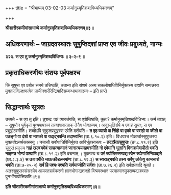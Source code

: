 +++
title = "श्रीभाष्यम् 03-02-03 कर्मानुस्मृतिशब्दविध्यधिकरणम्"

+++


**श्रीशारीरकमीमांसाभाष्ये कर्मानुस्मृतिशब्दविध्यधिकरणम्॥३॥**

## अधिकरणार्थः – जाग्रदवस्थातः सुषुप्तिदशां प्राप्त एव जीवः प्रबुध्यते, नान्यः

**३२३. स एव तु कर्मानुस्मृतिशब्दविधिभ्यः ॥ ३–२–९ ॥**

## प्रकृताधिकरणीयः संशयः पूर्वपक्षश्च

किं सुषुप्त एव प्रबोध समये उत्तिष्ठति, उतान्य इति संशये अस्य सकलोपाधिविनिर्मुक्तस्य ब्रह्मणि सम्पन्नस्य मुक्तादविलक्षणत्वेन प्राचीनशरीरेन्द्रियादिसम्बन्धाभावादन्यः – इति प्राप्ते

## सिद्धान्तार्थः सूत्रतः

उच्यते – स एव तु इति। तुशब्दः पक्षं व्यावर्तयति; स एवोत्तिष्ठति; कुतः? कर्मानुस्मृतिशब्दविधिभ्यः। कर्म तावत् – सुषुप्तेन पूर्वकृतं पुण्यपापरूपं तत्त्वज्ञानात्प्राक् तेनैव भोक्तव्यम्। अनुस्मृतिरपि य एवाहं सुप्तः, स एव प्रबुद्धोऽस्मीति। शब्दोऽपि सुषुप्तप्रबुद्धस्स एवेति दर्शयति – **त इह व्याघ्रो वा सिंहो वा वृको वा वराहो वा कीटो वा पतङ्गो वा दंशो वा मशको वा यद्यद्भवन्ति तदाभवन्ति** (छा.६.१०.२) इति। विधयश्च मोक्षार्थास्सुषुप्तस्य मुक्तत्वेऽनर्थकास्स्युः। नचासौ सर्वोपाधिविनिर्मुक्त आविर्भूतस्वरूपः – **तद्यत्रैतत्सुषुप्तः** (छा.८.११.२) इति सुषुप्तं प्रकृत्य **नाहं खल्वयमेवं सम्प्रत्यात्मानं जानात्ययमहमस्मीति नो एवेमानि भूतानि विनाशमेवापीतो भवति नाहमत्र भोग्यं पश्यामि** (छा.८.११.२) इति वचनात् । मुक्तस्य च **परं ज्योतिरुसम्पद्य स्वेन रूपेणाभिनिष्पद्यते** (छा.८.३.४) **स तत्र पर्येति जक्षत्क्रीडन्नममांणः** (छा.८.१२.३) **स स्वराड्भवति तस्य सर्वेषु लोकेषु कामचारो भवति** (छा.७-२५-२) **सर्वं हि पश्यः पश्यति सर्वमाप्नोति सर्वशः** (छा.७.२६.२) इति सर्वज्ञत्वादि श्रूयते। अतस्सुषुप्तस्संसरन्नेव आयस्तसर्वकरणो ज्ञानभोगाद्यशक्तो विश्रमस्थानं परमात्मानमुपसम्पद्याश्वस्तः पुनर्भोगायोत्तिष्ठति॥९॥

**इति श्रीशारीरकमीमांसाभाष्ये कर्मानुस्मृतिशब्दविध्यधिकरणम्॥३॥**


